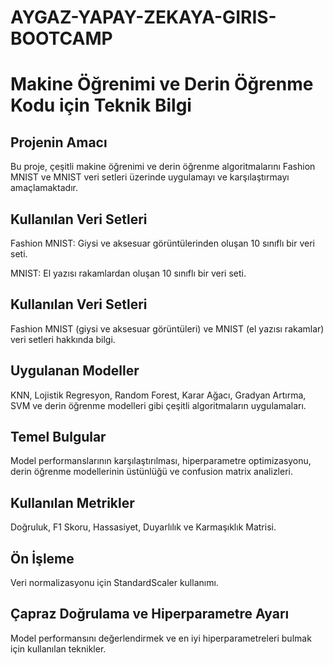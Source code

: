 # AYGAZ-YAPAY-ZEKAYA-GIRIS-BOOTCAMP
<H1>Makine Öğrenimi ve Derin Öğrenme Kodu için Teknik Bilgi</H1>

<H2>Projenin Amacı</H2>

Bu proje, çeşitli makine öğrenimi ve derin öğrenme algoritmalarını Fashion MNIST ve MNIST veri setleri üzerinde uygulamayı ve karşılaştırmayı amaçlamaktadır.
<H2>Kullanılan Veri Setleri</H2>

Fashion MNIST: Giysi ve aksesuar görüntülerinden oluşan 10 sınıflı bir veri seti.

MNIST: El yazısı rakamlardan oluşan 10 sınıflı bir veri seti.

<H2>Kullanılan Veri Setleri</H2>

 Fashion MNIST (giysi ve aksesuar görüntüleri) ve MNIST (el yazısı rakamlar) veri setleri hakkında bilgi.
<H2>Uygulanan Modeller</H2>

 KNN, Lojistik Regresyon, Random Forest, Karar Ağacı, Gradyan Artırma, SVM ve derin öğrenme modelleri gibi çeşitli algoritmaların uygulamaları.
<H2>Temel Bulgular</H2>

 Model performanslarının karşılaştırılması, hiperparametre optimizasyonu, derin öğrenme modellerinin üstünlüğü ve confusion matrix analizleri.

<H2>Kullanılan Metrikler</H2>
 Doğruluk, F1 Skoru, Hassasiyet, Duyarlılık ve Karmaşıklık Matrisi.

<H2>Ön İşleme</H2> 
 Veri normalizasyonu için StandardScaler kullanımı.
<H2>Çapraz Doğrulama ve Hiperparametre Ayarı</H2>
 Model performansını değerlendirmek ve en iyi hiperparametreleri bulmak için kullanılan teknikler.








